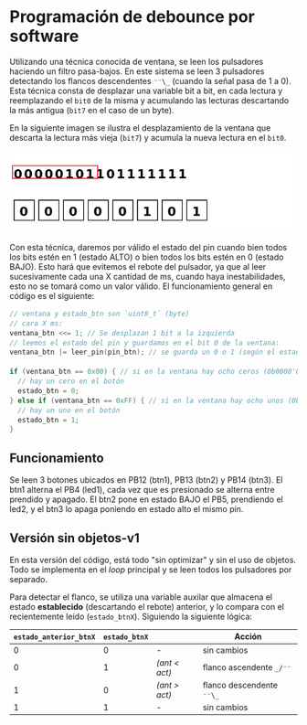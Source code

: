 <!--
 Copyright (c) 2025 Matías S. Ávalos (@tute_avalos)
 
 This software is released under the MIT License.
 https://opensource.org/licenses/MIT
-->

# Programación de debounce por software

Utilizando una técnica conocida de ventana, se leen los pulsadores haciendo un filtro pasa-bajos. En este sistema se leen 3 pulsadores detectando los flancos descendentes `⁻⁻\_` (cuando la señal pasa de 1 a 0). Esta técnica consta de desplazar una variable bit a bit, en cada lectura y reemplazando el `bit0` de la misma y acumulando las lecturas descartando la más antigua (`bit7` en el caso de un byte).

En la siguiente imagen se ilustra el desplazamiento de la ventana que descarta la lectura más vieja (`bit7`) y acumula la nueva lectura en el `bit0`.

![Representación del desplazamiento de la ventana en el timepo.](./img/debounce_con_senal.gif)

Con esta técnica, daremos por válido el estado del pin cuando bien todos los bits estén en 1 (estado ALTO) o bien todos los bits estén en 0 (estado BAJO). Esto hará que evitemos el rebote del pulsador, ya que al leer sucesivamente cada una X cantidad de ms, cuando haya inestabilidades, esto no se tomará como un valor válido. El funcionamiento general en código es el siguiente:

```cpp
// ventana y estado_btn son `uint8_t` (byte)
// cara X ms:
ventana_btn <<= 1; // Se desplazan 1 bit a la izquierda
// leemos el estado del pin y guardamos en el bit 0 de la ventana:
ventana_btn |= leer_pin(pin_btn); // se guarda un 0 o 1 (según el estado del pin en el momento de la lectura)

if (ventana_btn == 0x00) { // si en la ventana hay ocho ceros (0b0000'0000)
  // hay un cero en el botón
  estado_btn = 0;
} else if (ventana_btn == 0xFF) { // si en la ventana hay ocho unos (0b1111'1111)
  // hay un uno en el botón
  estado_btn = 1;
}
```

## Funcionamiento

Se leen 3 botones ubicados en PB12 (btn1), PB13 (btn2) y PB14 (btn3). El btn1 alterna el PB4 (led1), cada vez que es presionado se alterna entre prendido y apagado. El btn2 pone en estado BAJO el PB5, prendiendo el led2, y el btn3 lo apaga poniendo en estado alto el mismo pin.

## Versión sin objetos-v1

En esta versión del código, está todo "sin optimizar" y sin el uso de objetos. Todo se implementa en el *loop* principal y se leen todos los pulsadores por separado.

Para detectar el flanco, se utiliza una variable auxilar que almacena el estado **establecido** (descartando el rebote) anterior, y lo compara con el recientemente leído (`estado_btnX`). Siguiendo la siguiente lógica:

|`estado_anterior_btnX`|`estado_btnX`|| Acción     |
|---|---|--------------|---------------------------|
| 0 | 0 | -            | sin cambios               |
| 0 | 1 |*(ant < act)* | flanco ascendente `_/⁻⁻`  |
| 1 | 0 |*(ant > act)* | flanco descendente `⁻⁻\_` |
| 1 | 1 | -            | sin cambios               |
